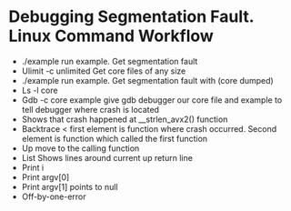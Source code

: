 # Debugging Segmentation Fault. Linux Command Workflow

- ./example    run example. Get segmentation fault
- Ulimit -c unlimited   Get core files of any size
- ./example    run example. Get segmentation fault with (core dumped)
- Ls -l core
- Gdb -c core example      give gdb debugger our core file and example to tell debugger where crash is located
- Shows that crash happened at __strlen_avx2() function
- Backtrace   < first element is function where crash occurred. Second element is function which called the first function
- Up       move to the calling function
- List     Shows lines around current up return line
- Print i 
- Print argv[0]
- Print argv[1]     points to null
- Off-by-one-error
